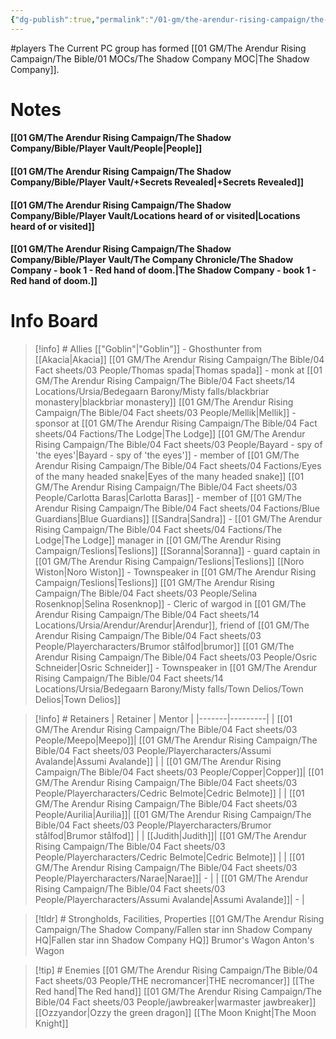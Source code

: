```yaml
---
{"dg-publish":true,"permalink":"/01-gm/the-arendur-rising-campaign/the-shadow-company/bible/player-vault/1-this-is-the-player-vault-for-the-arendur-rising-campaign/","title":"1. This is the player vault for the Arendur Rising campaign"}
---
```


#players 
The Current PC group has formed [[01 GM/The Arendur Rising Campaign/The Bible/01 MOCs/The Shadow Company MOC\|The Shadow Company]]. 


# Notes 

#### [[01 GM/The Arendur Rising Campaign/The Shadow Company/Bible/Player Vault/People\|People]]
#### [[01 GM/The Arendur Rising Campaign/The Shadow Company/Bible/Player Vault/+Secrets Revealed\|+Secrets Revealed]]
#### [[01 GM/The Arendur Rising Campaign/The Shadow Company/Bible/Player Vault/Locations heard of or visited\|Locations heard of or visited]]
#### [[01 GM/The Arendur Rising Campaign/The Shadow Company/Bible/Player Vault/The Company Chronicle/The Shadow Company - book 1 - Red hand of doom.\|The Shadow Company - book 1 - Red hand of doom.]]


# Info Board 
> [!info] # Allies
> [["Goblin"\|"Goblin"]] - Ghosthunter from [[Akacia\|Akacia]]
> [[01 GM/The Arendur Rising Campaign/The Bible/04 Fact sheets/03 People/Thomas spada\|Thomas spada]] - monk at [[01 GM/The Arendur Rising Campaign/The Bible/04 Fact sheets/14 Locations/Ursia/Bedegaarn Barony/Misty falls/blackbriar monastery\|blackbriar monastery]]
> [[01 GM/The Arendur Rising Campaign/The Bible/04 Fact sheets/03 People/Mellik\|Mellik]] - sponsor at [[01 GM/The Arendur Rising Campaign/The Bible/04 Fact sheets/04 Factions/The Lodge\|The Lodge]]
> [[01 GM/The Arendur Rising Campaign/The Bible/04 Fact sheets/03 People/Bayard - spy of  'the eyes'\|Bayard - spy of  'the eyes']] - member of [[01 GM/The Arendur Rising Campaign/The Bible/04 Fact sheets/04 Factions/Eyes of the many headed snake\|Eyes of the many headed snake]]
> [[01 GM/The Arendur Rising Campaign/The Bible/04 Fact sheets/03 People/Carlotta Baras\|Carlotta Baras]] - member of [[01 GM/The Arendur Rising Campaign/The Bible/04 Fact sheets/04 Factions/Blue Guardians\|Blue Guardians]]
> [[Sandra\|Sandra]] - [[01 GM/The Arendur Rising Campaign/The Bible/04 Fact sheets/04 Factions/The Lodge\|The Lodge]] manager in [[01 GM/The Arendur Rising Campaign/Teslions\|Teslions]]
> [[Soranna\|Soranna]] - guard captain in [[01 GM/The Arendur Rising Campaign/Teslions\|Teslions]]
> [[Noro Wiston\|Noro Wiston]] - Townspeaker in [[01 GM/The Arendur Rising Campaign/Teslions\|Teslions]]
> [[01 GM/The Arendur Rising Campaign/The Bible/04 Fact sheets/03 People/Selina Rosenknop\|Selina Rosenknop]] - Cleric of wargod in [[01 GM/The Arendur Rising Campaign/The Bible/04 Fact sheets/14 Locations/Ursia/Arendur/Arendur\|Arendur]], friend of [[01 GM/The Arendur Rising Campaign/The Bible/04 Fact sheets/03 People/Playercharacters/Brumor stålfod\|brumor]]
> [[01 GM/The Arendur Rising Campaign/The Bible/04 Fact sheets/03 People/Osric Schneider\|Osric Schneider]] - Townspeaker in [[01 GM/The Arendur Rising Campaign/The Bible/04 Fact sheets/14 Locations/Ursia/Bedegaarn Barony/Misty falls/Town Delios/Town Delios\|Town Delios]]

> [!info] # Retainers
> | Retainer | Mentor |
> |-------|---------|
> | [[01 GM/The Arendur Rising Campaign/The Bible/04 Fact sheets/03 People/Meepo\|Meepo]]| [[01 GM/The Arendur Rising Campaign/The Bible/04 Fact sheets/03 People/Playercharacters/Assumi Avalande\|Assumi Avalande]] |
>| [[01 GM/The Arendur Rising Campaign/The Bible/04 Fact sheets/03 People/Copper\|Copper]]| [[01 GM/The Arendur Rising Campaign/The Bible/04 Fact sheets/03 People/Playercharacters/Cedric Belmote\|Cedric Belmote]] |
>| [[01 GM/The Arendur Rising Campaign/The Bible/04 Fact sheets/03 People/Aurilia\|Aurilia]]| [[01 GM/The Arendur Rising Campaign/The Bible/04 Fact sheets/03 People/Playercharacters/Brumor stålfod\|Brumor stålfod]] |
>| [[Judith\|Judith]]| [[01 GM/The Arendur Rising Campaign/The Bible/04 Fact sheets/03 People/Playercharacters/Cedric Belmote\|Cedric Belmote]] |
>| [[01 GM/The Arendur Rising Campaign/The Bible/04 Fact sheets/03 People/Playercharacters/Narae\|Narae]]|  - |
>| [[01 GM/The Arendur Rising Campaign/The Bible/04 Fact sheets/03 People/Playercharacters/Assumi Avalande\|Assumi Avalande]]| - | 

> [!tldr] # Strongholds, Facilities, Properties
> [[01 GM/The Arendur Rising Campaign/The Shadow Company/Fallen star inn Shadow Company HQ\|Fallen star inn Shadow Company HQ]]
> Brumor's Wagon
> Anton's Wagon

> [!tip] # Enemies
> [[01 GM/The Arendur Rising Campaign/The Bible/04 Fact sheets/03 People/THE necromancer\|THE necromancer]]
> [[The Red hand\|The Red hand]]
> [[01 GM/The Arendur Rising Campaign/The Bible/04 Fact sheets/03 People/jawbreaker\|warmaster jawbreaker]]
> [[Ozzyandor\|Ozzy the green dragon]]
> [[The Moon Knight\|The Moon Knight]]

